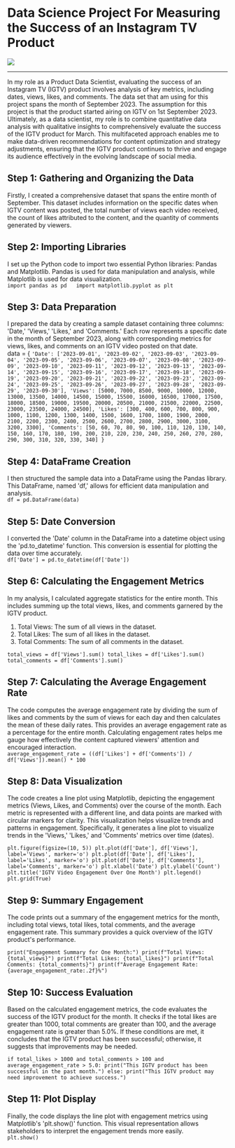 # **Data Science Project For Measuring the Success of an Instagram TV Product** 
![](https://miro.medium.com/v2/resize:fit:828/format:webp/0*p1i577qtNzzu1ODL.png) 
<hr>
In my role as a Product Data Scientist, evaluating the success of an Instagram TV (IGTV) product involves analysis of key metrics, including dates, views, likes, and comments. The data set that am using for this project spans the month of September 2023. The assumption for this project is that the product started airing on IGTV on 1st September 2023.  
<br>Ultimately, as a data scientist, my role is to combine quantitative data analysis with qualitative insights to comprehensively evaluate the success of the IGTV product for March. This multifaceted approach enables me to make data-driven recommendations for content optimization and strategy adjustments, ensuring that the IGTV product continues to thrive and engage its audience effectively in the evolving landscape of social media.

## **Step 1: Gathering and Organizing the Data**
Firstly, I created a comprehensive dataset that spans the entire month of September. This dataset includes information on the specific dates when IGTV content was posted, the total number of views each video received, the count of likes attributed to the content, and the quantity of comments generated by viewers.  
## **Step 2: Importing Libraries**  
I set up the Python code to import two essential Python libraries: Pandas and Matplotlib. Pandas is used for data manipulation and analysis, while Matplotlib is used for data visualization.  
`import pandas as pd  
import matplotlib.pyplot as plt`
## **Step 3: Data Preparation**  
I prepared the data by creating a sample dataset containing three columns: 'Date,' 'Views,' 'Likes,' and 'Comments.' Each row represents a specific date in the month of September 2023, along with corresponding metrics for views, likes, and comments on an IGTV video posted on that date.  
data = {
    `'Date': ['2023-09-01', '2023-09-02', '2023-09-03', '2023-09-04', '2023-09-05',
             '2023-09-06', '2023-09-07', '2023-09-08', '2023-09-09', '2023-09-10',
             '2023-09-11', '2023-09-12', '2023-09-13', '2023-09-14', '2023-09-15',
             '2023-09-16', '2023-09-17', '2023-09-18', '2023-09-19', '2023-09-20',
             '2023-09-21', '2023-09-22', '2023-09-23', '2023-09-24', '2023-09-25',
             '2023-09-26', '2023-09-27', '2023-09-28', '2023-09-29', '2023-09-30'],
    'Views': [5000, 7000, 8500, 9000, 10000,
              12000, 13000, 13500, 14000, 14500,
              15000, 15500, 16000, 16500, 17000,
              17500, 18000, 18500, 19000, 19500,
              20000, 20500, 21000, 21500, 22000,
              22500, 23000, 23500, 24000, 24500],
    'Likes': [300, 400, 600, 700, 800,
              900, 1000, 1100, 1200, 1300,
              1400, 1500, 1600, 1700, 1800,
              1900, 2000, 2100, 2200, 2300,
              2400, 2500, 2600, 2700, 2800,
              2900, 3000, 3100, 3200, 3300],
    'Comments': [50, 60, 70, 80, 90,
                 100, 110, 120, 130, 140,
                 150, 160, 170, 180, 190,
                 200, 210, 220, 230, 240,
                 250, 260, 270, 280, 290,
                 300, 310, 320, 330, 340]
}`
## **Step 4: DataFrame Creation**  
I then structured the sample data into a DataFrame using the Pandas library. This DataFrame, named 'df,' allows for efficient data manipulation and analysis.  
`df = pd.DataFrame(data)`
## **Step 5: Date Conversion**  
I converted the 'Date' column in the DataFrame into a datetime object using the 'pd.to_datetime' function. This conversion is essential for plotting the data over time accurately.  
`df['Date'] = pd.to_datetime(df['Date'])`
## **Step 6: Calculating the Engagement Metrics**  
In my analysis, I calculated aggregate statistics for the entire month. This includes summing up the total views, likes, and comments garnered by the IGTV product.  
1. Total Views: The sum of all views in the dataset.  
2. Total Likes: The sum of all likes in the dataset.  
3. Total Comments: The sum of all comments in the dataset.

`total_views = df['Views'].sum()
total_likes = df['Likes'].sum()
total_comments = df['Comments'].sum()`


## **Step 7: Calculating the Average Engagement Rate**  
The code computes the average engagement rate by dividing the sum of likes and comments by the sum of views for each day and then calculates the mean of these daily rates. This provides an average engagement rate as a percentage for the entire month. Calculating engagement rates helps me gauge how effectively the content captured viewers' attention and encouraged interaction.  
`average_engagement_rate = ((df['Likes'] + df['Comments']) / df['Views']).mean() * 100`
## **Step 8: Data Visualization**  
The code creates a line plot using Matplotlib, depicting the engagement metrics (Views, Likes, and Comments) over the course of the month. Each metric is represented with a different line, and data points are marked with circular markers for clarity. This visualization helps visualize trends and patterns in engagement. Specifically, it generates a line plot to visualize trends in the 'Views,' 'Likes,' and 'Comments' metrics over time (dates).

`plt.figure(figsize=(10, 5))
plt.plot(df['Date'], df['Views'], label='Views', marker='o')
plt.plot(df['Date'], df['Likes'], label='Likes', marker='o')
plt.plot(df['Date'], df['Comments'], label='Comments', marker='o')
plt.xlabel('Date')
plt.ylabel('Count')
plt.title('IGTV Video Engagement Over One Month')
plt.legend()
plt.grid(True)`

## **Step 9: Summary Engagement**  
The code prints out a summary of the engagement metrics for the month, including total views, total likes, total comments, and the average engagement rate. This summary provides a quick overview of the IGTV product's performance. 

`print("Engagement Summary for One Month:")
print(f"Total Views: {total_views}")
print(f"Total Likes: {total_likes}")
print(f"Total Comments: {total_comments}")
print(f"Average Engagement Rate: {average_engagement_rate:.2f}%")`

## **Step 10: Success Evaluation**  
Based on the calculated engagement metrics, the code evaluates the success of the IGTV product for the month. It checks if the total likes are greater than 1000, total comments are greater than 100, and the average engagement rate is greater than 5.0%. If these conditions are met, it concludes that the IGTV product has been successful; otherwise, it suggests that improvements may be needed. 

`if total_likes > 1000 and total_comments > 100 and average_engagement_rate > 5.0:
    print("This IGTV product has been successful in the past month.")
else:
    print("This IGTV product may need improvement to achieve success.")`
## **Step 11: Plot Display**  
Finally, the code displays the line plot with engagement metrics using Matplotlib's 'plt.show()' function. This visual representation allows stakeholders to interpret the engagement trends more easily.  
`plt.show()`
